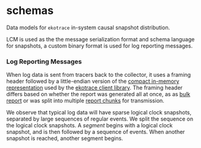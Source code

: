# schemas

Data models for `ekotrace` in-system causal snapshot distribution.

LCM is used as the the message serialization format and schema language
for snapshots, a custom binary format is used for log reporting messages.

### Log Reporting Messages

When log data is sent from tracers back to the collector,
it uses a framing header followed by a little-endian version
of the [compact in-memory representation](../ekotrace/README.md#compact-log-representation)
used by the [ekotrace client library](../). The framing header
differs based on whether the report was generated all at once, as
as [bulk report](../src/report/bulk.rs) or was split into multiple
[report chunks](../src/report/chunked.rs) for transmission.

We observe that typical log data will have sparse
logical clock snapshots, separated by large sequences of regular events. We
split the sequence on the logical clock snapshots. A *segment* begins with a
logical clock snapshot, and is then followed by a sequence of events. When
another snapshot is reached, another segment begins.
